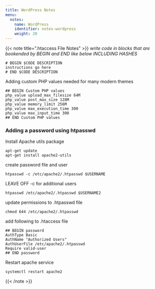 ```yaml
---
title: WordPress Notes
menu:
  notes:
    name: WordPress
    identifier: notes-wordpress
    weight: 20
---
```


<!-- htaccess file notes-->
{{< note title=".htaccess File Notes" >}}
*write code in blocks that are bookended by BEGIN and END like below INCLUDING HASHES*
```
# BEGIN $CODE DESCRIPTION
instructions go here
# END $CODE DESCRIPTION
```

Adding custom PHP values needed for many modern themes
```
## BEGIN Custom PHP values
php_value upload_max_filesize 64M
php_value post_max_size 128M
php_value memory_limit 256M
php_value max_execution_time 300
php_value max_input_time 300
## END Custom PHP values
```
### Adding a password using htpasswd
Install Apache utils package
```
apt-get update
apt-get install apache2-utils
```
create password file and user
```
htpasswd -c /etc/apache2/.htpasswd $USERNAME
```
LEAVE OFF -c for additional users
```
htpasswd /etc/apache2/.htpasswd $USERNAME2
```
update permissions to .htpasswd file
```
chmod 644 /etc/apache2/.htpasswd
```
add following to .htaccess file
```
## BEGIN password
AuthType Basic
AuthName "Authorized Users"
AuthUserFile /etc/apache2/.htpasswd
Require valid-user
## END password
```
Restart apache service
```
systemctl restart apache2
```
{{< /note >}}
